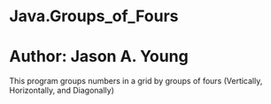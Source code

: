 # Java.Groups_of_Fours
# Author: Jason A. Young

This program groups numbers in a grid by groups of fours (Vertically, Horizontally, and Diagonally)

